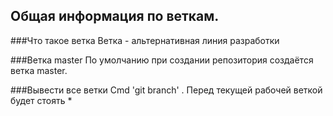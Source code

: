 ## Общая информация по веткам.

###Что такое ветка
Ветка - альтернативная линия разработки

###Ветка master
По умолчанию при создании репозитория создаётся ветка master.

###Вывести все ветки
Cmd 'git branch' . Перед текущей рабочей веткой будет стоять *

